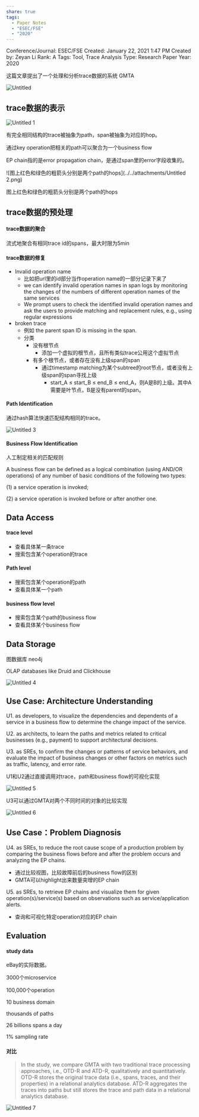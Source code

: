 ```yaml
---
share: true
tags:
  - Paper Notes
  - "ESEC/FSE"
  - "2020"
---
```


Conference/Journal: ESEC/FSE
Created: January 22, 2021 1:47 PM
Created by: Zeyan Li
Rank: A
Tags: Tool, Trace Analysis
Type: Research Paper
Year: 2020

这篇文章提出了一个处理和分析trace数据的系统 GMTA

![Untitled](../../attachments/Untitled.png)

## trace数据的表示

![Untitled 1](../../attachments/Untitled%201.png)

有完全相同结构的trace被抽象为path，span被抽象为对应的hop。

通过key operation把相关的path可以聚合为一个business flow

EP chain指的是error propagation chain，是通过span里的error字段收集的。

![图上红色和绿色的粗箭头分别是两个path的hops](../../attachments/Untitled 2.png)

图上红色和绿色的粗箭头分别是两个path的hops

## trace数据的预处理

#### trace数据的聚合

流式地聚合有相同trace id的spans，最大时限为5min

#### trace数据的修复

- Invalid operation name
    - 比如把url里的id部分当作operation name的一部分记录下来了
    - we can identify invalid operation names in span logs by monitoring the changes of the numbers of different operation names of the same services
    - We prompt users to check the identified invalid operation names and ask the users to provide matching and replacement rules, e.g., using regular expressions
- broken trace
    - 例如 the parent span ID is missing in the span.
    - 分类
        - 没有根节点
            - 添加一个虚拟的根节点，且所有类似trace公用这个虚拟节点
        - 有多个根节点，或者存在没有上级span的span
            - 通过timestamp matching为某个subtree的root节点，或者没有上级span的span寻找上级
                - start_A ≤ start_B ≤ end_B ≤ end_A，则A是B的上级。其中A需要是叶节点，B是没有parent的span。

#### Path Identification

通过hash算法快速匹配结构相同的trace。

![Untitled 3](../../attachments/Untitled%203.png)

#### Business Flow Identification

人工制定相关的匹配规则

A business flow can be defined as a logical combination (using AND/OR operations) of any number of basic conditions of the following two types:

(1) a service operation is invoked;

(2) a service operation is invoked before or after another one.

## Data Access

#### trace level

- 查看具体某一条trace
- 搜索包含某个operation的trace

#### Path level

- 搜索包含某个operation的path
- 查看具体某一个path

#### business flow level

- 搜索包含某个path的business flow
- 查看具体某个business flow

## Data Storage

图数据库 neo4j

OLAP databases like Druid and Clickhouse

![Untitled 4](../../attachments/Untitled%204.png)

## Use Case: Architecture Understanding

U1. as developers, to visualize the dependencies and dependents of a service in a business flow to determine the change impact of the service. 

U2. as architects, to learn the paths and metrics related to critical businesses (e.g., payment) to support architectural decisions. 

U3. as SREs, to confirm the changes or patterns of service behaviors, and evaluate the impact of business changes or other factors on metrics such as traffic, latency, and error rate.

U1和U2通过直接调用对trace，path和business flow的可视化实现

![Untitled 5](../../attachments/Untitled%205.png)

U3可以通过GMTA对两个不同时间的对象的比较实现

![Untitled 6](../../attachments/Untitled%206.png)

## Use Case：Problem Diagnosis

U4. as SREs, to reduce the root cause scope of a production problem by comparing the business flows before and after the problem occurs and analyzing the EP chains. 

- 通过比较视图，比较故障前后的business flow的区别
- GMTA可以highlight出来数量突增的EP chain

U5. as SREs, to retrieve EP chains and visualize them for given operation(s)/service(s) based on observations such as service/application alerts.

- 查询和可视化特定operation对应的EP chain

## Evaluation

#### study data

eBay的实际数据。

3000个microservice

100,000个operation

10 business domain

thousands of paths

26 billions spans a day

1% sampling rate

#### 对比

> In the study, we compare GMTA with two traditional trace processing approaches, i.e., OTD-R and ATD-R, qualitatively and quantitatively. OTD-R stores the original trace data (i.e., spans, traces, and their properties) in a relational analytics database. ATD-R aggregates the traces into paths but still stores the trace and path data in a relational analytics database.
> 

![Untitled 7](../../attachments/Untitled%207.png)